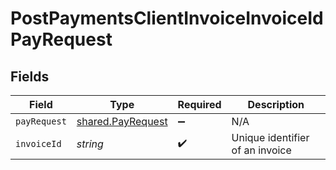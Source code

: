 # PostPaymentsClientInvoiceInvoiceIdPayRequest


## Fields

| Field                                                         | Type                                                          | Required                                                      | Description                                                   |
| ------------------------------------------------------------- | ------------------------------------------------------------- | ------------------------------------------------------------- | ------------------------------------------------------------- |
| `payRequest`                                                  | [shared.PayRequest](../../../sdk/models/shared/payrequest.md) | :heavy_minus_sign:                                            | N/A                                                           |
| `invoiceId`                                                   | *string*                                                      | :heavy_check_mark:                                            | Unique identifier of an invoice                               |
